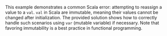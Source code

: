 This example demonstrates a common Scala error: attempting to reassign a value to a `val`.  `val` in Scala are immutable, meaning their values cannot be changed after initialization. The provided solution shows how to correctly handle such scenarios using `var` (mutable variable) if necessary. Note that favoring immutability is a best practice in functional programming.